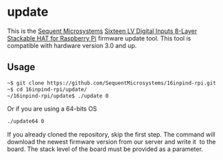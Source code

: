 # update

This is the [Sequent Microsystems](https://www.sequentmicrosystems.com) [Sixteen LV Digital Inputs 8-Layer Stackable HAT for Raspberry Pi](https://sequentmicrosystems.com/collections/all-io-cards/products/16-universal-inputs-card-for-raspberry-pi)
firmware update tool. This tool is compatible with hardware version 3.0 and up.

## Usage

```bash 
~$ git clone https://github.com/SequentMicrosystems/16inpind-rpi.git
~$ cd 16inpind-rpi/update/ 
~/16inpind-rpi/update$ ./update 0 
``` 
Or if you are using a 64-bits OS

```bash
./update64 0
```

If you already cloned the repository, skip the first step.
The command will download the newest firmware version from our server and write it  to the board. 
The stack level of the board must be provided as a parameter.
